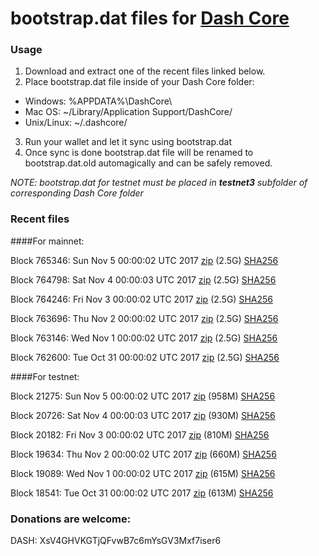 # bootstrap.dat files for [Dash Core](https://www.dash.org)

### Usage

1. Download and extract one of the recent files linked below.
2. Place bootstrap.dat file inside of your Dash Core folder:
 - Windows: %APPDATA%\DashCore\
 - Mac OS: ~/Library/Application Support/DashCore/
 - Unix/Linux: ~/.dashcore/
3. Run your wallet and let it sync using bootstrap.dat
4. Once sync is done bootstrap.dat file will be renamed to bootstrap.dat.old automagically and can be safely removed.

_NOTE: bootstrap.dat for testnet must be placed in **testnet3** subfolder of corresponding Dash Core folder_

### Recent files

####For mainnet:

Block 765346: Sun Nov  5 00:00:02 UTC 2017 [zip](https://transfer.sh/CYa2P/bootstrap.dat.20171105.zip) (2.5G) [SHA256](https://transfer.sh/UrlN8/sha256.txt)

Block 764798: Sat Nov  4 00:00:03 UTC 2017 [zip](https://transfer.sh/1188bK/bootstrap.dat.20171104.zip) (2.5G) [SHA256](https://transfer.sh/2b78H/sha256.txt)

Block 764246: Fri Nov  3 00:00:02 UTC 2017 [zip](https://transfer.sh/OPvki/bootstrap.dat.20171103.zip) (2.5G) [SHA256](https://transfer.sh/XgIss/sha256.txt)

Block 763696: Thu Nov  2 00:00:02 UTC 2017 [zip](https://transfer.sh/oz0rX/bootstrap.dat.20171102.zip) (2.5G) [SHA256](https://transfer.sh/j6sJ3/sha256.txt)

Block 763146: Wed Nov  1 00:00:02 UTC 2017 [zip](https://transfer.sh/NK3U9/bootstrap.dat.20171101.zip) (2.5G) [SHA256](https://transfer.sh/NIJcE/sha256.txt)

Block 762600: Tue Oct 31 00:00:02 UTC 2017 [zip](https://transfer.sh/PcyUm/bootstrap.dat.20171031.zip) (2.5G) [SHA256](https://transfer.sh/zC7fk/sha256.txt)

####For testnet:

Block 21275: Sun Nov  5 00:00:02 UTC 2017 [zip](https://transfer.sh/8yDxV/bootstrap.dat.20171105.zip) (958M) [SHA256](https://transfer.sh/e6FTk/sha256.txt)

Block 20726: Sat Nov  4 00:00:03 UTC 2017 [zip](https://transfer.sh/15UJEW/bootstrap.dat.20171104.zip) (930M) [SHA256](https://transfer.sh/BqYWv/sha256.txt)

Block 20182: Fri Nov  3 00:00:02 UTC 2017 [zip](https://transfer.sh/12RM80/bootstrap.dat.20171103.zip) (810M) [SHA256](https://transfer.sh/7rFaC/sha256.txt)

Block 19634: Thu Nov  2 00:00:02 UTC 2017 [zip](https://transfer.sh/NUBj2/bootstrap.dat.20171102.zip) (660M) [SHA256](https://transfer.sh/R4ZOY/sha256.txt)

Block 19089: Wed Nov  1 00:00:02 UTC 2017 [zip](https://transfer.sh/k2pCV/bootstrap.dat.20171101.zip) (615M) [SHA256](https://transfer.sh/ndV4F/sha256.txt)

Block 18541: Tue Oct 31 00:00:02 UTC 2017 [zip](https://transfer.sh/PCNlo/bootstrap.dat.20171031.zip) (613M) [SHA256](https://transfer.sh/j0n5N/sha256.txt)

### Donations are welcome:

DASH: XsV4GHVKGTjQFvwB7c6mYsGV3Mxf7iser6
